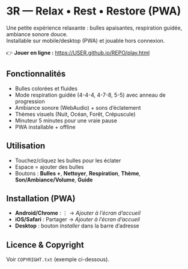 # 3R — Relax • Rest • Restore (PWA)

Une petite expérience relaxante : bulles apaisantes, respiration guidée, ambiance sonore douce.  
Installable sur mobile/desktop (PWA) et jouable hors connexion.

👉 **Jouer en ligne :** https://USER.github.io/REPO/play.html

## Fonctionnalités
- Bulles colorées et fluides
- Mode respiration guidée (4-4-4, 4-7-8, 5-5) avec anneau de progression
- Ambiance sonore (WebAudio) + sons d’éclatement
- Thèmes visuels (Nuit, Océan, Forêt, Crépuscule)
- Minuteur 5 minutes pour une vraie pause
- PWA installable + offline

## Utilisation
- Touchez/cliquez les bulles pour les éclater
- Espace = ajouter des bulles
- Boutons : **Bulles +**, **Nettoyer**, **Respiration**, **Thème**, **Son/Ambiance/Volume**, **Guide**

## Installation (PWA)
- **Android/Chrome** : ⋮ → *Ajouter à l’écran d’accueil*  
- **iOS/Safari** : Partager → *Ajouter à l’écran d’accueil*  
- **Desktop** : bouton *Installer* dans la barre d’adresse

## Licence & Copyright
Voir `COPYRIGHT.txt` (exemple ci-dessous).
